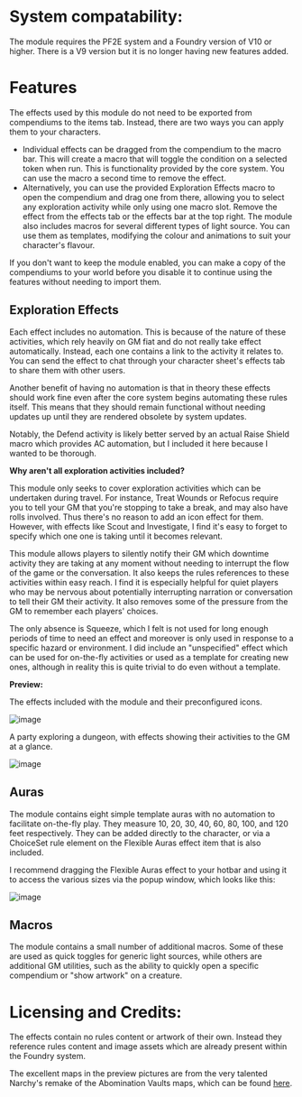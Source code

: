 # System compatability:

The module requires the PF2E system and a Foundry version of V10 or higher. There is a V9 version but it is no longer having new features added.

# Features

The effects used by this module do not need to be exported from compendiums to the items tab. 
Instead, there are two ways you can apply them to your characters.
- Individual effects can be dragged from the compendium to the macro bar. This will create a macro that will toggle the condition on a selected token when run. This is functionality provided by the core system. You can use the macro a second time to remove the effect.
- Alternatively, you can use the provided Exploration Effects macro to open the compendium and drag one from there, allowing you to select any exploration activity while only using one macro slot. Remove the effect from the effects tab or the effects bar at the top right.
The module also includes macros for several different types of light source. You can use them as templates, modifying the colour and animations to suit your character's flavour.

If you don't want to keep the module enabled, you can make a copy of the compendiums to your world before you disable it to continue using the features without needing to import them.

## Exploration Effects

Each effect includes no automation. This is because of the nature of these activities, which rely heavily on GM fiat and do not really take effect automatically. Instead, each one contains a link to the activity it relates to. You can send the effect to chat through your character sheet's effects tab to share them with other users.

Another benefit of having no automation is that in theory these effects should work fine even after the core system begins automating these rules itself. This means that they should remain functional without needing updates up until they are rendered obsolete by system updates.

Notably, the Defend activity is likely better served by an actual Raise Shield macro which provides AC automation, but I included it here because I wanted to be thorough.

**Why aren't all exploration activities included?**

This module only seeks to cover exploration activities which can be undertaken during travel. For instance, Treat Wounds or Refocus require you to tell your GM that you're stopping to take a break, and may also have rolls involved. Thus there's no reason to add an icon effect for them. However, with effects like Scout and Investigate, I find it's easy to forget to specify which one one is taking until it becomes relevant. 

This module allows players to silently notify their GM which downtime activity they are taking at any moment without needing to interrupt the flow of the game or the conversation. It also keeps the rules references to these activities within easy reach. I find it is especially helpful for quiet players who may be nervous about potentially interrupting narration or conversation to tell their GM their activity. It also removes some of the pressure from the GM to remember each players' choices.

The only absence is Squeeze, which I felt is not used for long enough periods of time to need an effect and moreover is only used in response to a specific hazard or environment. I did include an "unspecified" effect which can be used for on-the-fly activities or used as a template for creating new ones, although in reality this is quite trivial to do even without a template.

**Preview:**

The effects included with the module and their preconfigured icons.

![image](https://github.com/silvative/pf2e-exploration-effects/blob/documentation/Preview1.png)

A party exploring a dungeon, with effects showing their activities to the GM at a glance.

![image](https://github.com/silvative/pf2e-exploration-effects/blob/documentation/Preview2.png)

## Auras

The module contains eight simple template auras with no automation to facilitate on-the-fly play. They measure 10, 20, 30, 40, 60, 80, 100, and 120 feet respectively. They can be added directly to the character, or via a ChoiceSet rule element on the Flexible Auras effect item that is also included.

I recommend dragging the Flexible Auras effect to your hotbar and using it to access the various sizes via the popup window, which looks like this: 

![image](https://user-images.githubusercontent.com/66365038/197816950-6a202bff-8565-43d4-bfe1-b92ddb6d002d.png)

## Macros

The module contains a small number of additional macros. Some of these are used as quick toggles for generic light sources, while others are additional GM utilities, such as the ability to quickly open a specific compendium or "show artwork" on a creature.

# Licensing and Credits:

The effects contain no rules content or artwork of their own. Instead they reference rules content and image assets which are already present within the Foundry system. 

The excellent maps in the preview pictures are from the very talented Narchy's remake of the Abomination Vaults maps, which can be found [here](https://foundryvtt.com/packages/av-maps-remake-by-narchy).
